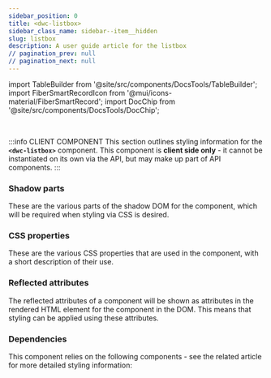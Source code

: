 ```yaml
---
sidebar_position: 0
title: <dwc-listbox>
sidebar_class_name: sidebar--item__hidden
slug: listbox
description: A user guide article for the listbox
// pagination_prev: null
// pagination_next: null
---
```


import TableBuilder from '@site/src/components/DocsTools/TableBuilder';
import FiberSmartRecordIcon from '@mui/icons-material/FiberSmartRecord';
import DocChip from '@site/src/components/DocsTools/DocChip';

<DocChip chip='shadow' />

<br />

:::info CLIENT COMPONENT
This section outlines styling information for the **`<dwc-listbox>`** component. This component is **client side only** - it cannot be instantiated on its own via the API, but may make up part of API components.
:::

### Shadow parts
These are the various parts of the shadow DOM for the component, which will be required when styling via CSS is desired.
<TableBuilder tag='dwc-listbox' table="parts"/>

### CSS properties

  These are the various CSS properties that are used in the component, with a short description of their use.
  
  <TableBuilder tag='dwc-listbox' table="properties"/>

### Reflected attributes

  The reflected attributes of a component will be shown as attributes in the rendered HTML element for the component in the DOM. This means that styling can be applied using these attributes.
  
  <TableBuilder tag='dwc-listbox' table="reflects"/>

### Dependencies

  This component relies on the following components - see the related article for more detailed styling information:
  
  <TableBuilder tag='dwc-listbox' table="dependencies"/>
